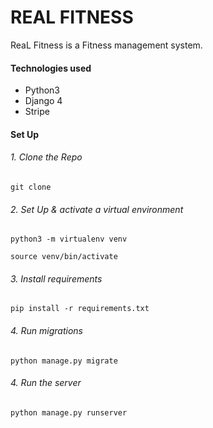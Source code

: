 # REAL FITNESS

ReaL Fitness is a Fitness management system.

#### Technologies used

- Python3
- Django 4
- Stripe

#### Set Up

###### 1. Clone the Repo

``` git clone ```

###### 2. Set Up & activate a virtual environment

```python3 -m virtualenv venv```

```source venv/bin/activate```

###### 3. Install requirements

``` pip install -r requirements.txt ```

###### 4. Run migrations

``` python manage.py migrate ```

###### 4. Run the server

``` python manage.py runserver ```